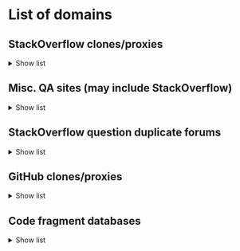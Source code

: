 # List of domains
## StackOverflow clones/proxies
<details>
  <summary>Show list</summary>
  
  * coderedirect.com
  * askto.pro
  * helperbyte.com
  * coderoad.ru
  * pretagteam.com
  * question-it.com
  * overcoder.net
  * www.generacodice.com
  * www.ti-enxame.com
</details>

## Misc. QA sites (may include StackOverflow)
<details>
  <summary>Show list</summary>
  
  * answer-id.com
</details>

## StackOverflow question duplicate forums
<details>
  <summary>Show list</summary>
  
  * programmerall.com
  * topic.alibabacloud.com
</details>

## GitHub clones/proxies
<details>
  <summary>Show list</summary>
  
  * issueexplorer.com
  * githubmemory.com
  * www.codeproject.com
  * gitmemory.com
</details>

## Code fragment databases
<details>
  <summary>Show list</summary>
  
  * www.codegrepper.com
</details>
